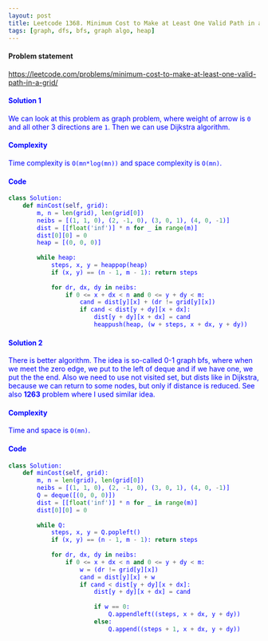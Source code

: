 ```yaml
---
layout: post
title: Leetcode 1368. Minimum Cost to Make at Least One Valid Path in a Grid
tags: [graph, dfs, bfs, graph algo, heap]
---
```


#### Problem statement

<a href="https://leetcode.com/problems/minimum-cost-to-make-at-least-one-valid-path-in-a-grid/"> <font color = blue>https://leetcode.com/problems/minimum-cost-to-make-at-least-one-valid-path-in-a-grid/

#### Solution 1
We can look at this problem as graph problem, where weight of arrow is `0` and all other 3 directions are `1`. Then we can use Dijkstra algorithm.

#### Complexity
Time complexity is `O(mn*log(mn))` and space complexity is `O(mn)`.


#### Code
```python
class Solution:
    def minCost(self, grid):
        m, n = len(grid), len(grid[0])
        neibs = [(1, 1, 0), (2, -1, 0), (3, 0, 1), (4, 0, -1)]
        dist = [[float('inf')] * n for _ in range(m)]
        dist[0][0] = 0
        heap = [(0, 0, 0)]
        
        while heap:
            steps, x, y = heappop(heap)
            if (x, y) == (n - 1, m - 1): return steps
            
            for dr, dx, dy in neibs:
                if 0 <= x + dx < n and 0 <= y + dy < m:
                    cand = dist[y][x] + (dr != grid[y][x])
                    if cand < dist[y + dy][x + dx]:
                        dist[y + dy][x + dx] = cand
                        heappush(heap, (w + steps, x + dx, y + dy))
```

#### Solution 2
There is better algorithm. The idea is so-called 0-1 graph bfs, where when we meet the zero edge, we put to the left of deque and if we have one, we put the the end. Also we need to use not visited set, but dists like in Dijkstra, because we can return to some nodes, but only if distance is reduced. See also **1263** problem where I used similar idea.

#### Complexity
Time and space is `O(mn)`.

#### Code
```python
class Solution:
    def minCost(self, grid):
        m, n = len(grid), len(grid[0])
        neibs = [(1, 1, 0), (2, -1, 0), (3, 0, 1), (4, 0, -1)]
        Q = deque([(0, 0, 0)])
        dist = [[float('inf')] * n for _ in range(m)]
        dist[0][0] = 0
        
        while Q:
            steps, x, y = Q.popleft()
            if (x, y) == (n - 1, m - 1): return steps
            
            for dr, dx, dy in neibs:
                if 0 <= x + dx < n and 0 <= y + dy < m:
                    w = (dr != grid[y][x])
                    cand = dist[y][x] + w
                    if cand < dist[y + dy][x + dx]:
                        dist[y + dy][x + dx] = cand
                    
                        if w == 0:
                            Q.appendleft((steps, x + dx, y + dy))
                        else:
                            Q.append((steps + 1, x + dx, y + dy))
```


